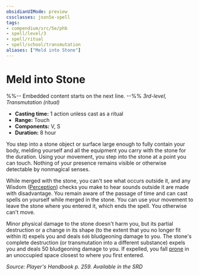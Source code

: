 ```yaml
---
obsidianUIMode: preview
cssclasses: json5e-spell
tags:
- compendium/src/5e/phb
- spell/level/3
- spell/ritual
- spell/school/transmutation
aliases: ["Meld into Stone"]
---
```

# Meld into Stone
%%-- Embedded content starts on the next line. --%%
*3rd-level, Transmutation (ritual)*  

- **Casting time:** 1 action unless cast as a ritual
- **Range:** Touch
- **Components:** V, S
- **Duration:** 8 hour

You step into a stone object or surface large enough to fully contain your body, melding yourself and all the equipment you carry with the stone for the duration. Using your movement, you step into the stone at a point you can touch. Nothing of your presence remains visible or otherwise detectable by nonmagical senses.

While merged with the stone, you can't see what occurs outside it, and any Wisdom ([Perception](Mechanics/Rules/skills.md#Perception)) checks you make to hear sounds outside it are made with disadvantage. You remain aware of the passage of time and can cast spells on yourself while merged in the stone. You can use your movement to leave the stone where you entered it, which ends the spell. You otherwise can't move.

Minor physical damage to the stone doesn't harm you, but its partial destruction or a change in its shape (to the extent that you no longer fit within it) expels you and deals `6d6` bludgeoning damage to you. The stone's complete destruction (or transmutation into a different substance) expels you and deals 50 bludgeoning damage to you. If expelled, you fall [prone](Mechanics/Rules/conditions.md#Prone) in an unoccupied space closest to where you first entered.

*Source: Player's Handbook p. 259. Available in the <span title='Systems Reference Document (5.1)'>SRD</span>*